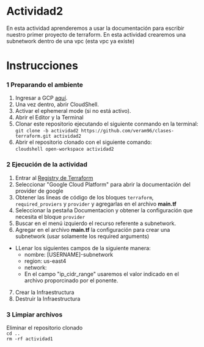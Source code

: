 # Actividad2
En esta actividad aprenderemos a usar la documentación para escribir nuestro
primer proyecto de terraform.
En esta actividad crearemos una subnetwork dentro de una vpc (esta vpc ya existe)

# Instrucciones
### 1 Preparando el ambiente
1. Ingresar a GCP [aquí](https://console.cloud.google.com/welcome?project=crp-dev-cloudsrv-test&supportedpurview=project).
2. Una vez dentro, abrir CloudShell.
3. Activar el ephemeral mode (si no está activo).
4. Abrir el Editor y la Terminal
5. Clonar este repositorio ejecutando el siguiente conmando en la terminal: <br/>
`git clone -b actividad2 https://github.com/veram96/clases-terraform.git actividad2`<br/>
6. Abrir el repositorio clonado con el siguiente comando:<br/>
`cloudshell open-workspace actividad2`<br/>

### 2 Ejecución de la actividad
1. Entrar al [Registry de Terraform](https://registry.terraform.io/browse/providers)
2. Seleccionar "Google Cloud Platform" para abrir la documentación del provider de google
3. Obtener las lineas de código de los bloques `terraform`, `required_proviers` y `provider`
y agregarlas en el archivo **main.tf**
4. Seleccionar la pestaña Documentacion y obtener la configuración que necesita el bloque `provider`
5. Buscar en el menú izquierdo el recurso referente a subnetwork.
6. Agregar en el archivo **main.tf** la configuración para crear una subnetwork (usar solamente los required arguments)
  - LLenar los siguientes campos de la siguiente manera:
    - nombre: [USERNAME]-subnetwork
    - region: us-east4
    - network: 
    - En el campo "ip_cidr_range" usaremos el valor indicado en el archivo proporcinado por el ponente.
7. Crear la Infraestructura
8. Destruir la Infraestructura

### 3 Limpiar archivos
Eliminar el repositorio clonado<br/>
`cd ..`<br/>
`rm -rf actividad1`